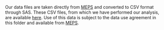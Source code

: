 Our data files are taken directly from [MEPS](http://meps.ahrq.gov/mepsweb/data_stats/download_data_files.jsp "MEPS Data") and converted to CSV format through SAS. These CSV files, from which we have performed our analysis, are available [here](https://drive.google.com/folderview?id=0B5fZwgx9SvNlfjdYU0h3c1RNcjhxbElGRnEzVWJ5R1gtdklDUXRlR1dqd0haYXdBd3otaHc&usp=sharing "CSV data files"). Use of this data is subject to the data use agreement in this folder and available from [MEPS](http://meps.ahrq.gov/data_stats/data_use.jsp "MEPS Data Use Agreement").
